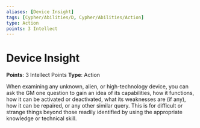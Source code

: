 ```yaml
---
aliases: [Device Insight]
tags: [Cypher/Abilities/D, Cypher/Abilities/Action]
type: Action
points: 3 Intellect
---
```


# Device Insight

**Points**: 3 Intellect Points
**Type**: Action

When examining any unknown, alien, or high-technology device, you can ask the GM one question to gain an idea of its capabilities, how it functions, how it can be activated or deactivated, what its weaknesses are (if any), how it can be repaired, or any other similar query. This is for difficult or strange things beyond those readily identified by using the appropriate knowledge or technical skill.
